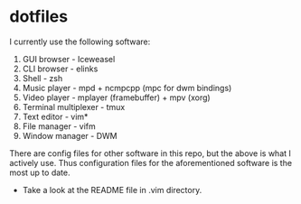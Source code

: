 # dotfiles
I currently use the following software:
1. GUI browser - Iceweasel
2. CLI browser - elinks
3. Shell - zsh
4. Music player - mpd + ncmpcpp (mpc for dwm bindings)
5. Video player - mplayer (framebuffer) + mpv (xorg)
6. Terminal multiplexer - tmux
7. Text editor - vim*
8. File manager - vifm
9. Window manager - DWM

There are config files for other software in this repo, but the above is what I actively use. Thus configuration files for the aforementioned software is the most up to date.

* Take a look at the README file in .vim directory.

